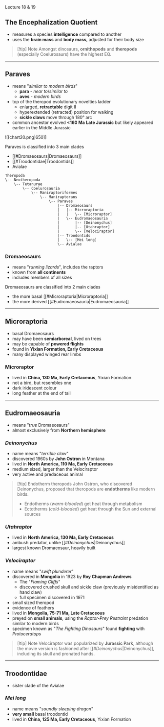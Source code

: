 Lecture 18 & 19

## The Encephalization Quotient
- measures a species **intelligence** compared to another
- uses the **brain mass** and **body mass**, adjusted for their body size

> [!tip] Note
> Amongst dinosaurs, **ornithopods** and **theropods** (especially Coelurosaurs) have the highest EQ.


---

## Paraves
- means "*similar to modern birds*"
	- **para** - *near to*/*similar to*
	- **aves** - *modern birds*
- top of the theropod evolutionary novelties ladder
	- enlarged, **retractable** digit II
	- hyperextended (retracted) position for walking
	- **sickle claws** move through 180° arc
- common ancestor evolved **<160 Ma** **Late Jurassic** but likely appeared earlier in the Middle Jurassic

![[chart20.png|650]]

Paraves is classified into 3 main clades
- [[#Dromaeosaurs|Dromaeosaurs]]
- [[#Troodontidae|Troodontids]]
- Avialae

```
Theropoda
\-- Neotheropoda
    \-- Tetanurae
        \-- Coelurosauria
            \-- Maniraptoriformes
                \-- Maniraptorans
	                \-- Paraves
		                |-- Dromaeosaurs
			            |   |-- Microraptoria
				        |   |   \-- [Microraptor]
				        |   \-- Eudromaeosauria
					    |       |-- [Deinonychus]
					    |       |-- [Utahraptor]
					    |       \-- [Velociraptor]
		                |-- Troodontids
			            |   \-- [Mei long]
		                \-- Avialae
```

### Dromaeosaurs
- means "*running lizards*", includes the raptors
- known from **all continents**
- includes members of all sizes

Dromaeosaurs are classified into 2 main clades
- the more basal [[#Microraptoria|Microraptoria]]
- the more derived [[#Eudromaeosauria|Eudromaeosauria]]

---

## Microraptoria
- basal Dromaeosaurs
- may have been **semiarboreal**, lived on trees
- may be capable of **powered flights**
- found in **Yixian Formation, Early Cretaceous**
- many displayed winged rear limbs

### Microraptor
- lived in **China, 130 Ma, Early Cretaceous**, Yixian Formation
- not a bird, but resembles one
- dark iridescent colour
- long feather at the end of tail


---

## Eudromaeosauria
- means "*true* Dromaeosaurs"
- almost exclusively from **Northern hemisphere**

### *Deinonychus*
- name means "*terrible claw*"
- discovered 1960s by **John Ostron** in Montana
- lived in **North America, 110 Ma, Early Cretaceous**
- medium sized, larger than the Velociraptor
- very active and predaceous animal

> [!tip] Endotherm theropods
> John Ostron, who discovered Deinonychus, proposed that theropods are **endotherms** like modern birds.
> - Endotherms (*warm-blooded*) get heat through metabolism
> - Ectotherms (*cold-blooded*) get heat through the Sun and external sources

### *Utahraptor*
- lived in **North America, 130 Ma, Early Cretaceous**
- ambush predator, unlike [[#*Deinonychus*|Deinonychus]]
- largest known Dromaeosaur, heavily built

### *Velociraptor*
- name means "*swift plunderer*"
- discovered in **Mongolia** in 1923 by **Roy Chapman Andrews** 
	- The "*Flaming Cliffs*"
	- discovered crushed skull and sickle claw (previously misidentified as hand claw)
	- full specimen discovered in 1971
- small sized theropod
- evidence of feathers
- lived in **Mongolia, 75-71 Ma, Late Cretaceous**
- preyed on **small animals**, using the *Raptor-Prey Restraint* predation similar to modern birds
- specimen known as "*The Fighting Dinosaurs*" found **fighting** with *Protoceratops*

> [!tip] Note
> Velociraptor was popularized by **Jurassic Park**, although the movie version is fashioned after [[#*Deinonychus*|Deinonychus]], including its skull and pronated hands.


---

## Troodontidae
- sister clade of the Avialae

### *Mei long*
- name means "*soundly sleeping dragon*"
- **very small** basal troodontid
- lived in **China, 125 Ma, Early Cretaceous**, Yixian Formation
